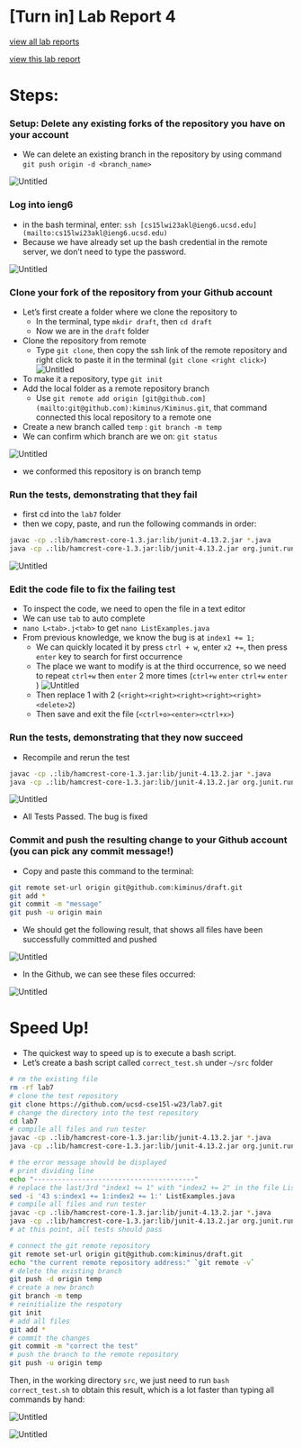 # [Turn in] Lab Report 4

[view all lab reports](https://kiminus.github.io/cse15l-lab-reports/)

[view this lab report](https://kiminus.github.io/cse15l-lab-reports/Lab_Report_4/Lab_Report_4)

# Steps:

### **Setup:** Delete any existing forks of the repository you have on your account

- We can delete an existing branch in the repository by using command
  `git push origin -d <branch_name>`

![Untitled](%5BTurn%20in%5D%20Lab%20Report%204%201a5dbda419cb4f98a5bdd65797918f97/Untitled.png)

### Log into ieng6

- in the bash terminal, enter:
  `ssh [cs15lwi23akl@ieng6.ucsd.edu](mailto:cs15lwi23akl@ieng6.ucsd.edu)`
- Because we have already set up the bash credential in the remote server, we
  don’t need to type the password.

![Untitled](%5BTurn%20in%5D%20Lab%20Report%204%201a5dbda419cb4f98a5bdd65797918f97/Untitled%201.png)

### Clone your fork of the repository from your Github account

- Let’s first create a folder where we clone the repository to
  - In the terminal, type `mkdir draft`, then `cd draft`
  - Now we are in the `draft` folder
- Clone the repository from remote
  - Type `git clone`, then copy the ssh link of the remote repository and right
    click to paste it in the terminal (`git clone <right click>`)
    ![Untitled](%5BTurn%20in%5D%20Lab%20Report%204%201a5dbda419cb4f98a5bdd65797918f97/Untitled%202.png)
- To make it a repository, type `git init`
- Add the local folder as a remote repository branch
  - Use
    `git remote add origin [git@github.com](mailto:git@github.com):kiminus/Kiminus.git`,
    that command connected this local repository to a remote one
- Create a new branch called `temp` : `git branch -m temp`
- We can confirm which branch are we on: `git status`

![Untitled](%5BTurn%20in%5D%20Lab%20Report%204%201a5dbda419cb4f98a5bdd65797918f97/Untitled%203.png)

- we conformed this repository is on branch temp

### Run the tests, demonstrating that they fail

- first cd into the `lab7` folder
- then we copy, paste, and run the following commands in order:

```bash
javac -cp .:lib/hamcrest-core-1.3.jar:lib/junit-4.13.2.jar *.java
java -cp .:lib/hamcrest-core-1.3.jar:lib/junit-4.13.2.jar org.junit.runner.JUnitCore ListExamplesTests
```

![Untitled](%5BTurn%20in%5D%20Lab%20Report%204%201a5dbda419cb4f98a5bdd65797918f97/Untitled%204.png)

### Edit the code file to fix the failing test

- To inspect the code, we need to open the file in a text editor
- We can use `tab` to auto complete
- `nano L<tab>.j<tab>` to get `nano ListExamples.java`
- From previous knowledge, we know the bug is at `index1 += 1;`
  - We can quickly located it by press `ctrl + w`, enter `x2 +=`, then press
    `enter` key to search for first occurrence
  - The place we want to modify is at the third occurrence, so we need to
    repeat `ctrl+w` then `enter` 2 more times (`ctrl+w` `enter` `ctrl+w`
    `enter` )
    ![Untitled](%5BTurn%20in%5D%20Lab%20Report%204%201a5dbda419cb4f98a5bdd65797918f97/Untitled%205.png)
  - Then replace 1 with 2 (`<right><right><right><right><right><delete>2`)
  - Then save and exit the file (`<ctrl+o><enter><ctrl+x>`)

### Run the tests, demonstrating that they now succeed

- Recompile and rerun the test

```bash
javac -cp .:lib/hamcrest-core-1.3.jar:lib/junit-4.13.2.jar *.java
java -cp .:lib/hamcrest-core-1.3.jar:lib/junit-4.13.2.jar org.junit.runner.JUnitCore ListExamplesTests
```

![Untitled](%5BTurn%20in%5D%20Lab%20Report%204%201a5dbda419cb4f98a5bdd65797918f97/Untitled%206.png)

- All Tests Passed. The bug is fixed

### Commit and push the resulting change to your Github account (you can pick any commit message!)

- Copy and paste this command to the terminal:

```bash
git remote set-url origin git@github.com:kiminus/draft.git
git add *
git commit -m "message"
git push -u origin main
```

- We should get the following result, that shows all files have been
  successfully committed and pushed

![Untitled](%5BTurn%20in%5D%20Lab%20Report%204%201a5dbda419cb4f98a5bdd65797918f97/Untitled%207.png)

- In the Github, we can see these files occurred:

![Untitled](%5BTurn%20in%5D%20Lab%20Report%204%201a5dbda419cb4f98a5bdd65797918f97/Untitled%208.png)

# Speed Up!

- The quickest way to speed up is to execute a bash script.
- Let’s create a bash script called `correct_test.sh` under `~/src` folder

```bash
# rm the existing file
rm -rf lab7
# clone the test repository
git clone https://github.com/ucsd-cse15l-w23/lab7.git
# change the directory into the test repository
cd lab7
# compile all files and run tester
javac -cp .:lib/hamcrest-core-1.3.jar:lib/junit-4.13.2.jar *.java
java -cp .:lib/hamcrest-core-1.3.jar:lib/junit-4.13.2.jar org.junit.runner.JUnitCore ListExamplesTests

# the error message should be displayed
# print dividing line
echo "----------------------------------------"
# replace the last/3rd "index1 += 1" with "index2 += 2" in the file ListExamples.java in place
sed -i '43 s:index1 += 1:index2 += 1:' ListExamples.java
# compile all files and run tester
javac -cp .:lib/hamcrest-core-1.3.jar:lib/junit-4.13.2.jar *.java
java -cp .:lib/hamcrest-core-1.3.jar:lib/junit-4.13.2.jar org.junit.runner.JUnitCore ListExamplesTests
# at this point, all tests should pass

# connect the git remote repository
git remote set-url origin git@github.com:kiminus/draft.git
echo "the current remote repository address:" `git remote -v`
# delete the existing branch
git push -d origin temp
# create a new branch
git branch -m temp
# reinitialize the respotory
git init
# add all files
git add *
# commit the changes
git commit -m "correct the test"
# push the branch to the remote repository
git push -u origin temp
```

Then, in the working directory `src`, we just need to run
`bash correct_test.sh` to obtain this result, which is a lot faster than typing
all commands by hand:

![Untitled](%5BTurn%20in%5D%20Lab%20Report%204%201a5dbda419cb4f98a5bdd65797918f97/Untitled%209.png)

![Untitled](%5BTurn%20in%5D%20Lab%20Report%204%201a5dbda419cb4f98a5bdd65797918f97/Untitled%2010.png)
